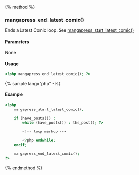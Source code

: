 {% method %}
### mangapress_end_latest_comic()
Ends a Latest Comic loop. See [mangapress_start_latest_comic()](/mangapress-start-latest-comic.md)

#### Parameters
None

#### Usage
```php
<?php mangapress_end_latest_comic(); ?>
```

{% sample lang="php" -%}
#### Example
```php
<?php    
    mangapress_start_latest_comic();

    if (have_posts()) :
        while (have_posts()) : the_post(); ?>

        <!-- loop markup -->

        <?php endwhile;
    endif;

    mangapress_end_latest_comic();
?>
```

{% endmethod %}

